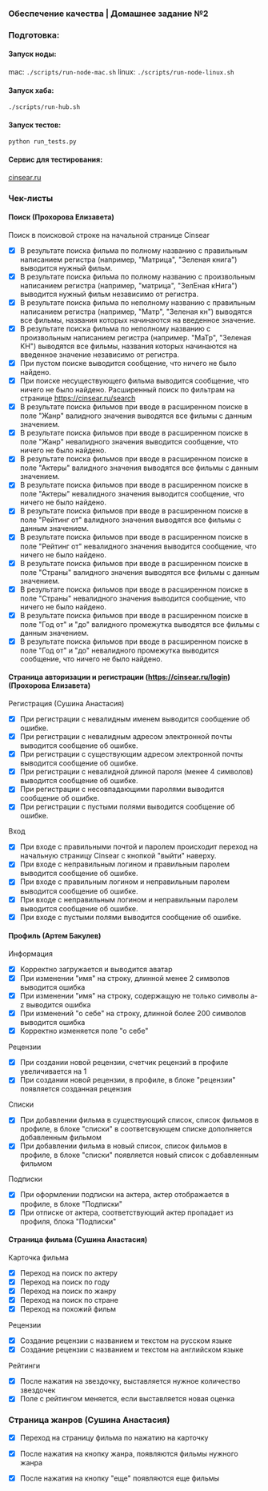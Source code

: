 ### Обеспечение качества | Домашнее задание №2

### Подготовка:
#### Запуск ноды:
mac: `./scripts/run-node-mac.sh` 
linux: `./scripts/run-node-linux.sh`

#### Запуск хаба:
`./scripts/run-hub.sh` 

#### Запуск тестов:
`python run_tests.py`

#### Сервис для тестирования:

[cinsear.ru](https://cinsear.ru)


### Чек-листы 

#### Поиск (Прохорова Елизавета)

 Поиск в поисковой строке на начальной странице Cinsear
- [x] В результате поиска фильма по полному названию с правильным написанием регистра (например, "Матрица", "Зеленая книга") выводится нужный фильм.
- [x] В результате поиска фильма по полному названию с произвольным написанием регистра (например, "матрица", "ЗелЕная кНига") выводится нужный фильм независимо от регистра.
- [x]  В результате поиска фильма по неполному названию с правильным написанием регистра (например, "Матр", "Зеленая кн") выводятся все фильмы, названия которых начинаются на введенное значение.
- [x] В результате поиска фильма по неполному названию с произвольным написанием регистра (например. "МаТр", "Зеленая КН") выводятся все фильмы, названия которых начинаются на введенное значение независимо от регистра.
- [x]  При пустом поиске выводится сообщение, что ничего не было найдено.
- [x] При поиске несуществующего фильма выводится сообщение, что ничего не было найдено.
 Расширенный поиск по фильтрам на странице https://cinsear.ru/search
- [x]  В результате поиска фильмов при вводе в расширенном поиске в поле "Жанр" валидного значения выводятся все фильмы с данным значением.
- [x]  В результате поиска фильмов при вводе в расширенном поиске в поле "Жанр" невалидного значения выводится сообщение, что ничего не было найдено.
- [x]  В результате поиска фильмов при вводе в расширенном поиске в поле "Актеры" валидного значения выводятся все фильмы с данным значением.
- [x] В результате поиска фильмов при вводе в расширенном поиске в поле "Актеры" невалидного значения выводится сообщение, что ничего не было найдено.
- [x] В результате поиска фильмов при вводе в расширенном поиске в поле "Рейтинг от" валидного значения выводятся все фильмы с данным значением.
- [x]  В результате поиска фильмов при вводе в расширенном поиске в поле "Рейтинг от" невалидного значения выводится сообщение, что ничего не было найдено.
- [x] В результате поиска фильмов при вводе в расширенном поиске в поле "Страны" валидного значения выводятся все фильмы с данным значением.
- [x]  В результате поиска фильмов при вводе в расширенном поиске в поле "Страны" невалидного значения выводится сообщение, что ничего не было найдено.
- [x]  В результате поиска фильмов при вводе в расширенном поиске в поле "Год от" и "до" валидного промежутка выводятся все фильмы с данным значением.
- [x]  В результате поиска фильмов при вводе в расширенном поиске в поле "Год от" и "до" невалидного промежутка выводится сообщение, что ничего не было найдено.

#### Страница авторизации и регистрации (https://cinsear.ru/login) (Прохорова Елизавета)

 Регистрация (Сушина Анастасия)
 

- [x] При регистрации с невалидным именем выводится сообщение об ошибке.
- [x]  При регистрации с невалидным адресом электронной почты выводится сообщение об ошибке.
- [x]  При регистрации с существующим адресом электронной почты выводится сообщение об ошибке.
- [x] При регистрации с невалидной длиной пароля (менее 4 символов) выводится сообщение об ошибке.
- [x] При регистрации с несовпадающими паролями выводится сообщение об ошибке.
- [x] При регистрации с пустыми полями выводится сообщение об ошибке.

 Вход
 
- [x] При входе с правильными почтой и паролем происходит переход на начальную страницу Cinsear с кнопкой "выйти" наверху.
- [x] При входе с неправильным логином и правильным паролем выводится сообщение об ошибке.
- [x] При входе с правильным логином и неправильным паролем выводится сообщение об ошибке.
- [x] При входе с неправильным логином и неправильным паролем выводится сообщение об ошибке.
- [x] При входе с пустыми полями выводится сообщение об ошибке.

#### Профиль (Артем Бакулев)
 Информация

- [x] Корректно загружается и выводится аватар
- [x]  При изменении "имя" на строку, длинной менее 2 символов выводится ошибка
- [x]  При изменении "имя" на строку, содержащую не только символы a-z выводится ошибка
- [x]  При изменений "о себе" на строку, длинной более 200 символов выводится ошибка
- [x]  Корректно изменяется поле "о себе"

 Рецензии
- [x]  При создании новой рецензии, счетчик рецензий в профиле увеличивается на 1
- [x]  При создании новой рецензии, в профиле, в блоке "рецензии" появляется созданная рецензия

 Списки
 
- [x]  При добавлении фильма в существующий список, список фильмов в профиле, в блоке "списки" в соответсвующем списке дополняется добавленным фильмом
- [x]  При добавлении фильма в новый список, список фильмов в профиле, в блоке "списки" появляется новый список с добавленным фильмом

 Подписки

- [x]  При оформлении подписки на актера, актер отображается в профиле, в блоке "Подписки"
- [x] При отписке от  актера, соответствующий актер пропадает из профиля, блока "Подписки"
    
#### Страница фильма (Сушина Анастасия)

 Карточка фильма

 

- [x]  Переход на поиск по актеру
- [x]  Переход на поиск по году
- [x] Переход на поиск по жанру
- [x]  Переход на поиск по стране
- [x] Переход на похожий фильм

 Рецензии

- [x]  Создание рецензии с названием и текстом на русском языке
- [x]  Создание рецензии с названием и текстом на английском языке

 Рейтинги

- [x] После нажатия на звездочку, выставляется нужное количество звездочек
- [x]  Поле с рейтингом меняется, если выставляется новая оценка

### Страница жанров (Сушина Анастасия)
- [x] Переход на страницу фильма по нажатию на карточку
- [x] После нажатия на кнопку жанра, появляются фильмы нужного жанра
- [x] После нажатия на кнопку "еще" появляются еще фильмы


